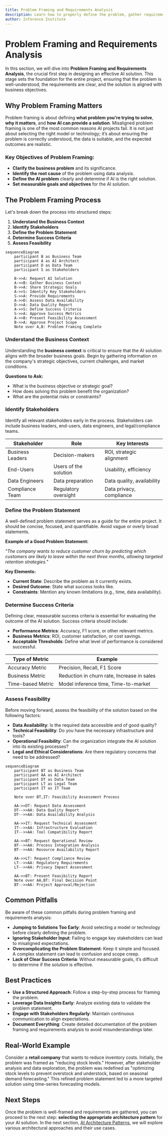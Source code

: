 ```yaml
---
title: Problem Framing and Requirements Analysis
description: Learn how to properly define the problem, gather requirements, and set the foundation for a successful AI project.
author: Inference Institute
---
```

# Problem Framing and Requirements Analysis

In this section, we will dive into **Problem Framing and Requirements Analysis**, the crucial first step in designing an effective AI solution. This stage sets the foundation for the entire project, ensuring that the problem is well-understood, the requirements are clear, and the solution is aligned with business objectives.

## Why Problem Framing Matters

Problem framing is about defining **what problem you're trying to solve**, **why it matters**, and **how AI can provide a solution**. Misaligned problem framing is one of the most common reasons AI projects fail. It is not just about selecting the right model or technology; it’s about ensuring the problem is correctly understood, the data is suitable, and the expected outcomes are realistic.

### Key Objectives of Problem Framing:

- **Clarify the business problem** and its significance.
- **Identify the root cause** of the problem using data analysis.
- **Define the AI problem** clearly and determine if AI is the right solution.
- **Set measurable goals and objectives** for the AI solution.

## The Problem Framing Process

Let's break down the process into structured steps:

1. **Understand the Business Context**
2. **Identify Stakeholders**
3. **Define the Problem Statement**
4. **Determine Success Criteria**
5. **Assess Feasibility**

```mermaid
sequenceDiagram
    participant B as Business Team
    participant A as AI Architect
    participant D as Data Team
    participant S as Stakeholders

    B->>A: Request AI Solution
    A->>B: Gather Business Context
    B->>A: Share Strategic Goals
    A->>S: Identify Key Stakeholders
    S->>A: Provide Requirements
    A->>D: Assess Data Availability
    D->>A: Data Quality Report
    A->>S: Define Success Criteria
    S->>A: Approve Success Metrics
    A->>B: Present Feasibility Assessment
    B->>A: Approve Project Scope
    Note over A,B: Problem Framing Complete
```

### Understand the Business Context

Understanding the **business context** is critical to ensure that the AI solution aligns with the broader business goals. Begin by gathering information on the company's strategic objectives, current challenges, and market conditions.

**Questions to Ask:**

- What is the business objective or strategic goal?
- How does solving this problem benefit the organization?
- What are the potential risks or constraints?

### Identify Stakeholders

Identify all relevant stakeholders early in the process. Stakeholders can include business leaders, end-users, data engineers, and legal/compliance teams.

| Stakeholder | Role | Key Interests |
|-------------|------|---------------|
| Business Leaders | Decision-makers | ROI, strategic alignment |
| End-Users | Users of the solution | Usability, efficiency |
| Data Engineers | Data preparation | Data quality, availability |
| Compliance Team | Regulatory oversight | Data privacy, compliance |

### Define the Problem Statement

A well-defined problem statement serves as a guide for the entire project. It should be concise, focused, and quantifiable. Avoid vague or overly broad statements.

**Example of a Good Problem Statement:**

*"The company wants to reduce customer churn by predicting which customers are likely to leave within the next three months, allowing targeted retention strategies."*

**Key Elements:**

- **Current State**: Describe the problem as it currently exists.
- **Desired Outcome**: State what success looks like.
- **Constraints**: Mention any known limitations (e.g., time, data availability).

### Determine Success Criteria

Defining clear, measurable success criteria is essential for evaluating the outcome of the AI solution. Success criteria should include:

- **Performance Metrics**: Accuracy, F1 score, or other relevant metrics.
- **Business Metrics**: ROI, customer satisfaction, or cost savings.
- **Acceptable Thresholds**: Define what level of performance is considered successful.

| Type of Metric | Example |
|----------------|---------|
| Accuracy Metric | Precision, Recall, F1 Score |
| Business Metric | Reduction in churn rate, Increase in sales |
| Time-based Metric | Model inference time, Time-to-market |

### Assess Feasibility

Before moving forward, assess the feasibility of the solution based on the following factors:

- **Data Availability**: Is the required data accessible and of good quality?
- **Technical Feasibility**: Do you have the necessary infrastructure and tools?
- **Operational Feasibility**: Can the organization integrate the AI solution into its existing processes?
- **Legal and Ethical Considerations**: Are there regulatory concerns that need to be addressed?
  
  
```mermaid
sequenceDiagram
    participant BT as Business Team
    participant AA as AI Architect
    participant DT as Data Team
    participant LT as Legal Team
    participant IT as IT Team

    Note over BT,IT: Feasibility Assessment Process
    
    AA->>DT: Request Data Assessment
    DT-->>AA: Data Quality Report
    DT-->>AA: Data Availability Analysis
    
    AA->>IT: Request Technical Assessment
    IT-->>AA: Infrastructure Evaluation
    IT-->>AA: Tool Compatibility Report
    
    AA->>BT: Request Operational Review
    BT-->>AA: Process Integration Analysis
    BT-->>AA: Resource Availability Report
    
    AA->>LT: Request Compliance Review
    LT-->>AA: Regulatory Requirements
    LT-->>AA: Privacy Impact Assessment
    
    AA->>BT: Present Feasibility Report
    Note over AA,BT: Final Decision Point
    BT-->>AA: Project Approval/Rejection
```

## Common Pitfalls

Be aware of these common pitfalls during problem framing and requirements analysis:

- **Jumping to Solutions Too Early**: Avoid selecting a model or technology before clearly defining the problem.
- **Ignoring Stakeholder Input**: Failing to engage key stakeholders can lead to misaligned expectations.
- **Overcomplicating the Problem Statement**: Keep it simple and focused. A complex statement can lead to confusion and scope creep.
- **Lack of Clear Success Criteria**: Without measurable goals, it’s difficult to determine if the solution is effective.

## Best Practices

- **Use a Structured Approach**: Follow a step-by-step process for framing the problem.
- **Leverage Data Insights Early**: Analyze existing data to validate the problem statement.
- **Engage with Stakeholders Regularly**: Maintain continuous communication to align expectations.
- **Document Everything**: Create detailed documentation of the problem framing and requirements analysis to avoid misunderstandings later.

## Real-World Example

Consider a **retail company** that wants to reduce inventory costs. Initially, the problem was framed as "reducing stock levels." However, after stakeholder analysis and data exploration, the problem was redefined as "optimizing stock levels to prevent overstock and understock, based on seasonal demand forecasting." This refined problem statement led to a more targeted solution using time-series forecasting models.

## Next Steps

Once the problem is well-framed and requirements are gathered, you can proceed to the next step: **selecting the appropriate architecture pattern** for your AI solution. In the next section, [AI Architecture Patterns](02-AI-Architecture-Patterns.md), we will explore various architectural approaches and their use cases.
